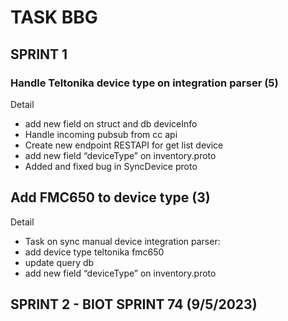 # TASK BBG

## SPRINT 1
### Handle Teltonika device type on integration parser (5)
Detail
- add new field on struct and db deviceInfo
- Handle incoming pubsub from cc api
- Create new endpoint RESTAPI for get list device
- add new field “deviceType” on inventory.proto
- Added and fixed bug in SyncDevice proto

## Add FMC650 to device type (3)
Detail
- Task on sync manual device integration parser:
- add device type teltonika fmc650
- update query db
- add new field “deviceType” on inventory.proto

## SPRINT 2 - BIOT SPRINT 74 (9/5/2023)
